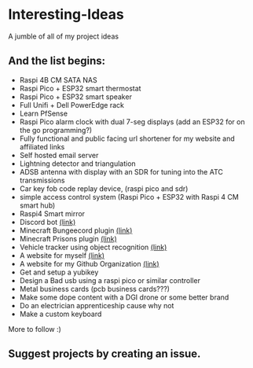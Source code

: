 # Interesting-Ideas
A jumble of all of my project ideas 

## And the list begins:
- Raspi 4B CM SATA NAS
- Raspi Pico + ESP32 smart thermostat
- Raspi Pico + ESP32 smart speaker
- Full Unifi + Dell PowerEdge rack
- Learn PfSense
- Raspi Pico alarm clock with dual 7-seg displays (add an ESP32 for on the go programming?)
- Fully functional and public facing url shortener for my website and affiliated links
- Self hosted email server
- Lightning detector and triangulation
- ADSB antenna with display with an SDR for tuning into the ATC transmissions
- Car key fob code replay device, (raspi pico and sdr)
- simple access control system (Raspi Pico + ESP32 with Raspi 4 CM smart hub)
- Raspi4 Smart mirror
- Discord bot [(link)](https://github.com/Antares-Network/AntaresBot)
- Minecraft Bungeecord plugin [(link)](https://github.com/Antares-Network/BASM)
- Minecraft Prisons plugin [(link)](https://github.com/Antares-Network/AntaresPrisons)
- Vehicle tracker using object recognition [(link)](https://github.com/Antares-Network/Vehicle-Tracking-Using-OpenCV-and-VOLOv5)
- A website for myself [(link)](https://nathen418.com)
- A website for my Github Organization [(link)](https://playantares.com)
- Get and setup a yubikey
- Design a Bad usb using a raspi pico or similar controller
- Metal business cards (pcb business cards???)
- Make some dope content with a DGI drone or some better brand
- Do an electrician apprenticeship cause why not
- Make a custom keyboard


More to follow :)

## Suggest projects by creating an issue.
